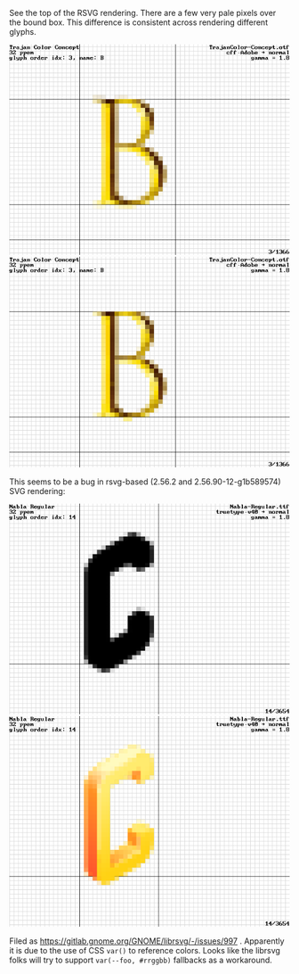 See the top of the RSVG rendering. There are a few very pale pixels over the bound box. This difference
is consistent across rendering different glyphs.

![RSVG rendering](ftgrid-rsvg.png)
![SKIA rendering](ftgrid-skia.png)

This seems to be a bug in rsvg-based (2.56.2 and 2.56.90-12-g1b589574) SVG rendering:

![RSVG rendering](ftgrid-Nabla-rsvg.png)
![SKIA rendering](ftgrid-Nabla-skia.png)

Filed as https://gitlab.gnome.org/GNOME/librsvg/-/issues/997 . Apparently it
is due to the use of CSS `var()` to reference colors. Looks like the
librsvg folks will try to support `var(--foo, #rrggbb)` fallbacks
as a workaround.
